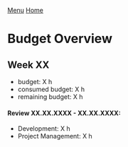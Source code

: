 [Menu](../README.md) [Home](./home.md)
# Budget Overview

## Week XX

- budget:  X h
- consumed budget:  X h
- remaining budget:  X h

#### Review  XX.XX.XXXX - XX.XX.XXXX:

- Development:  X h
- Project Management:  X h

